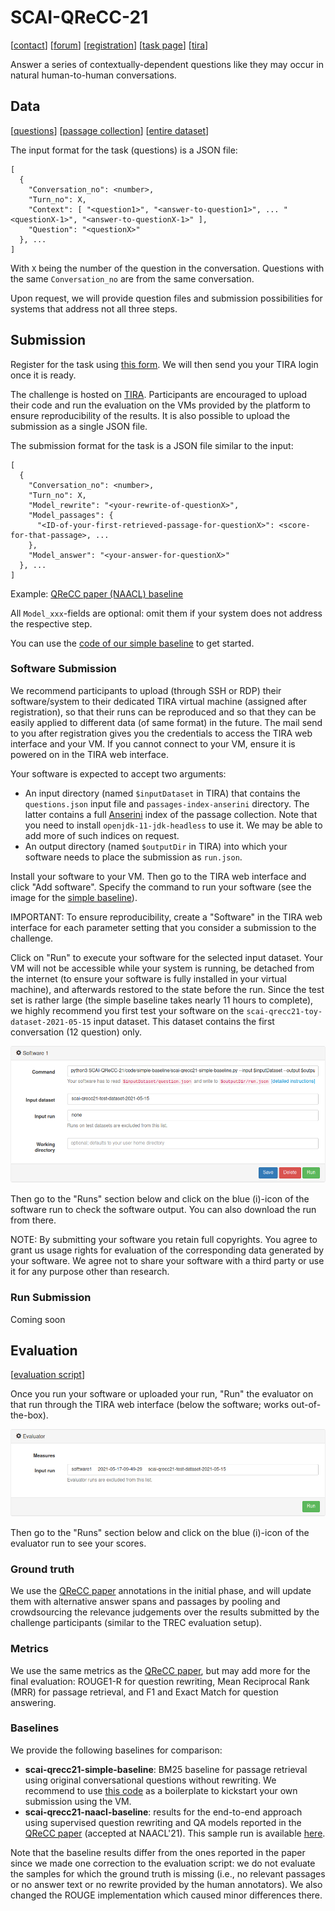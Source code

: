 # SCAI-QReCC-21
[[contact](mailto:scai-qrecc@googlegroups.com)] [[forum](https://www.tira.io/c/scai/)] [[registration](https://docs.google.com/forms/d/e/1FAIpQLSem7NXwDSgv2SLJrXhuHPxGifOOyzqewcu41hTIV3ywqRcr_A/viewform?usp=sf_link)] [[task page](https://scai.info/scai-qrecc/)] [[tira](https://www.tira.io/task/scai-qrecc/dataset/scai-qrecc21-test-dataset-2021-05-15)]

Answer a series of contextually-dependent questions like they may occur in natural human-to-human conversations.

## Data
[[questions](https://zenodo.org/record/4772532/files/scai-qrecc21-questions.json?download=1)] [[passage collection](https://zenodo.org/record/4772532/files/passages.zip?download=1)] [[entire dataset](https://doi.org/10.5281/zenodo.4748782)]

The input format for the task (questions) is a JSON file:
```
[
  {
    "Conversation_no": <number>,
    "Turn_no": X,
    "Context": [ "<question1>", "<answer-to-question1>", ... "<questionX-1>", "<answer-to-questionX-1>" ],
    "Question": "<questionX>"
  }, ...
]
```
With `X` being the number of the question in the conversation. Questions with the same `Conversation_no` are from the same conversation.

Upon request, we will provide question files and submission possibilities for systems that address not all three steps.


## Submission
Register for the task using [this form](https://docs.google.com/forms/d/e/1FAIpQLSem7NXwDSgv2SLJrXhuHPxGifOOyzqewcu41hTIV3ywqRcr_A/viewform?usp=sf_link). We will then send you your TIRA login once it is ready.

The challenge is hosted on [TIRA](https://www.tira.io/task/scai-qrecc/dataset/scai-qrecc21-test-dataset-2021-05-15). Participants are encouraged to upload their code and run the evaluation on the VMs provided by the platform to ensure reproducibility of the results. It is also possible to upload the submission as a single JSON file.

The submission format for the task is a JSON file similar to the input:
```
[
  {
    "Conversation_no": <number>,
    "Turn_no": X,
    "Model_rewrite": "<your-rewrite-of-questionX>",
    "Model_passages": { 
      "<ID-of-your-first-retrieved-passage-for-questionX>": <score-for-that-passage>, ...
    },
    "Model_answer": "<your-answer-for-questionX>"
  }, ...
]
```
Example: [QReCC paper (NAACL) baseline](https://zenodo.org/record/4772532/files/scai-qrecc21-naacl-baseline.zip?download=1)

All `Model_xxx`-fields are optional: omit them if your system does not address the respective step.

You can use the [code of our simple baseline](https://github.com/scai-conf/SCAI-QReCC-21/tree/main/code/simple-baseline) to get started.

### Software Submission
We recommend participants to upload (through SSH or RDP) their software/system to their dedicated TIRA virtual machine (assigned after registration), so that their runs can be reproduced and so that they can be easily applied to different data (of same format) in the future. The mail send to you after registration gives you the credentials to access the TIRA web interface and your VM. If you cannot connect to your VM, ensure it is powered on in the TIRA web interface.

Your software is expected to accept two arguments:
  - An input directory (named `$inputDataset` in TIRA) that contains the `questions.json` input file and `passages-index-anserini` directory. The latter contains a full [Anserini](https://github.com/castorini/anserini) index of the passage collection. Note that you need to install `openjdk-11-jdk-headless` to use it. We may be able to add more of such indices on request.
  - An output directory (named `$outputDir` in TIRA) into which your software needs to place the submission as `run.json`.

Install your software to your VM. Then go to the TIRA web interface and click "Add software". Specify the command to run your software (see the image for the [simple baseline](https://github.com/scai-conf/SCAI-QReCC-21/tree/main/code/simple-baseline)).

IMPORTANT: To ensure reproducibility, create a "Software" in the TIRA web interface for each parameter setting that you consider a submission to the challenge.

Click on "Run" to execute your software for the selected input dataset. Your VM will not be accessible while your system is running, be detached from the internet (to ensure your software is fully installed in your virtual machine), and afterwards restored to the state before the run. Since the test set is rather large (the simple baseline takes nearly 11 hours to complete), we highly recommend you first test your software on the `scai-qrecc21-toy-dataset-2021-05-15` input dataset. This dataset contains the first conversation (12 question) only.

![TIRA Interface: VM status and submission](img/tira-software-submission.png)

Then go to the "Runs" section below and click on the blue (i)-icon of the software run to check the software output. You can also download the run from there.

NOTE: By submitting your software you retain full copyrights. You agree to grant us usage rights for evaluation of the corresponding data generated by your software. We agree not to share your software with a third party or use it for any purpose other than research.

### Run Submission
Coming soon


## Evaluation
[[evaluation script](https://github.com/scai-conf/SCAI-QReCC-21/tree/main/code/evaluation-script)]

Once you run your software or uploaded your run, "Run" the evaluator on that run through the TIRA web interface (below the software; works out-of-the-box).

![TIRA Interface: Evaluation](img/tira-software-evaluation.png)

Then go to the "Runs" section below and click on the blue (i)-icon of the evaluator run to see your scores.

### Ground truth
We use the [QReCC paper](https://arxiv.org/abs/2010.04898) annotations in the initial phase, and will update them with alternative answer spans and passages by pooling and crowdsourcing the relevance judgements over the results submitted by the challenge participants (similar to the TREC evaluation setup).

### Metrics
We use the same metrics as the [QReCC paper](https://arxiv.org/abs/2010.04898), but may add more for the final evaluation: ROUGE1-R for question rewriting, Mean Reciprocal Rank (MRR) for passage retrieval, and F1 and Exact Match for question answering.

### Baselines
We provide the following baselines for comparison:
  - **scai-qrecc21-simple-baseline**: BM25 baseline for passage retrieval using original conversational questions without rewriting. We recommend to use [this code](https://github.com/scai-conf/SCAI-QReCC-21/tree/main/code/simple-baseline) as a boilerplate to kickstart your own submission using the VM.
  - **scai-qrecc21-naacl-baseline**: results for the end-to-end approach using supervised question rewriting and QA models reported in the [QReCC paper](https://arxiv.org/abs/2010.04898) (accepted at NAACL'21). This sample run is available [here](https://zenodo.org/record/4772532/files/scai-qrecc21-naacl-baseline.zip?download=1).
  
Note that the baseline results differ from the ones reported in the paper since we made one correction to the evaluation script: we do not evaluate the samples for which the ground truth is missing (i.e., no relevant passages or no answer text or no rewrite provided by the human annotators). We also changed the ROUGE implementation which caused minor differences there.

